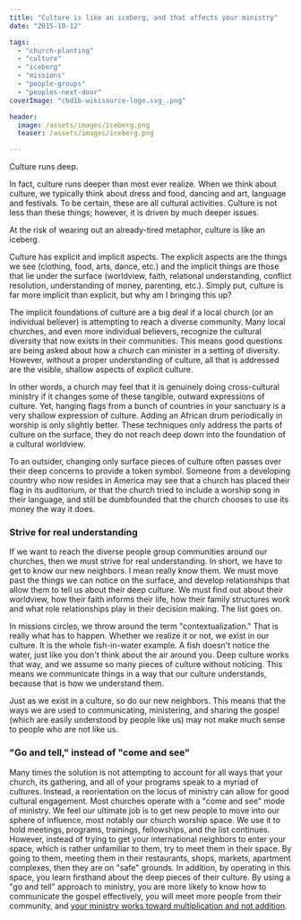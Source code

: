```yaml
---
title: "Culture is like an iceberg, and that affects your ministry"
date: "2015-10-12"

tags: 
  - "church-planting"
  - "culture"
  - "iceberg"
  - "missions"
  - "people-groups"
  - "peoples-next-door"
coverImage: "cbd1b-wikisource-logo.svg_.png"

header:
  image: /assets/images/iceberg.png
  teaser: /assets/images/iceberg.png

---
```


Culture runs deep.

In fact, culture runs deeper than most ever realize. When we think about culture, we typically think about dress and food, dancing and art, language and festivals. To be certain, these are all cultural activities. Culture is not less than these things; however, it is driven by much deeper issues.

At the risk of wearing out an already-tired metaphor, culture is like an iceberg.

Culture has explicit and implicit aspects. The explicit aspects are the things we see (clothing, food, arts, dance, etc.) and the implicit things are those that lie under the surface (worldview, faith, relational understanding, conflict resolution, understanding of money, parenting, etc.). Simply put, culture is far more implicit than explicit, but why am I bringing this up?

The implicit foundations of culture are a big deal if a local church (or an individual believer) is attempting to reach a diverse community. Many local churches, and even more individual believers, recognize the cultural diversity that now exists in their communities. This means good questions are being asked about how a church can minister in a setting of diversity. However, without a proper understanding of culture, all that is addressed are the visible, shallow aspects of explicit culture.

In other words, a church may feel that it is genuinely doing cross-cultural ministry if it changes some of these tangible, outward expressions of culture. Yet, hanging flags from a bunch of countries in your sanctuary is a very shallow expression of culture. Adding an African drum periodically in worship is only slightly better. These techniques only address the parts of culture on the surface, they do not reach deep down into the foundation of a cultural worldview.

To an outsider, changing only surface pieces of culture often passes over their deep concerns to provide a token symbol. Someone from a developing country who now resides in America may see that a church has placed their flag in its auditorium, or that the church tried to include a worship song in their language, and still be dumbfounded that the church chooses to use its money the way it does.

### Strive for real understanding

If we want to reach the diverse people group communities around our churches, then we must strive for real understanding. In short, we have to get to know our new neighbors. I mean really know them. We must move past the things we can notice on the surface, and develop relationships that allow them to tell us about their deep culture. We must find out about their worldview, how their faith informs their life, how their family structures work and what role relationships play in their decision making. The list goes on.

In missions circles, we throw around the term "contextualization." That is really what has to happen. Whether we realize it or not, we exist in our culture. It is the whole fish-in-water example. A fish doesn't notice the water, just like you don't think about the air around you. Deep culture works that way, and we assume so many pieces of culture without noticing. This means we communicate things in a way that our culture understands, because that is how we understand them.

Just as we exist in a culture, so do our new neighbors. This means that the ways we are used to communicating, ministering, and sharing the gospel (which are easily understood by people like us) may not make much sense to people who are not like us.

### "Go and tell," instead of "come and see"

Many times the solution is not attempting to account for all ways that your church, its gathering, and all of your programs speak to a myriad of cultures. Instead, a reorientation on the locus of ministry can allow for good cultural engagement. Most churches operate with a "come and see" mode of ministry. We feel our ultimate job is to get new people to move into our sphere of influence, most notably our church worship space. We use it to hold meetings, programs, trainings, fellowships, and the list continues. However, instead of trying to get your international neighbors to enter your space, which is rather unfamiliar to them, try to meet them in their space. By going to them, meeting them in their restaurants, shops, markets, apartment complexes, then they are on "safe" grounds. In addition, by operating in this space, you learn firsthand about the deep pieces of their culture. By using a "go and tell" approach to ministry, you are more likely to know how to communicate the gospel effectively, you will meet more people from their community, and [your ministry works toward multiplication and not addition](http://keelancook.com/2015/10/02/a-multiplication-mindset-the-ministry-paradigm-your-church-may-be-missing/).
